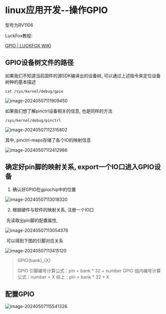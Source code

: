 # linux应用开发--操作GPIO

型号为RV1106

LuckFox教程:

[GPIO | LUCKFOX WIKI](https://wiki.luckfox.com/zh/Luckfox-Pico/Luckfox-Pico-GPIO)

## GPIO设备树文件的路径

如果我们不知道当前固件的源SDK编译出的设备树, 可以通过上述指令来定位设备树种的基本描述

``` shell
cat /sys/kernel/debug/gpio
```

![image-20240507111909450](E:/Typora_note/photos/image-20240507111909450-1715052144070-1.png)



如果我们想了解pinctrl设备相关的信息, 也是同样的方法

``` shell
/sys/kernel/debug/pinctrl
```

![image-20240507112315802](E:/Typora_note/photos/image-20240507112315802.png)

其中, pinctrl-maps存储了各个IO的映射信息

![image-20240507112412986](E:/Typora_note/photos/image-20240507112412986.png)

## 确定好pin脚的映射关系, export一个IO口进入GPIO设备

1. 确认好GPIO在gpiochip中的位置

![image-20240507113018320](E:/Typora_note/photos/image-20240507113018320.png)

2. 根据硬件与软件的映射关系, 注册一个IO口

​	先读取出pin脚的配置属性,

![image-20240507113054376](E:/Typora_note/photos/image-20240507113054376.png)

​	可以得到下图的引脚对应关系

![image-20240507113415120](E:/Typora_note/photos/image-20240507113415120.png)

> GPIO{bank}_{X}
>
> GPIO 引脚编号计算公式：pin = bank * 32 + number
> GPIO 组内编号计算公式：number = X
> 综上：pin = bank * 32 + X

## 配置GPIO

![image-20240507115541326](E:/Typora_note/photos/image-20240507115541326.png)